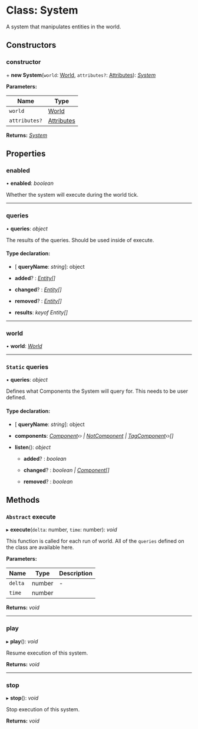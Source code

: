 
# Class: System

A system that manipulates entities in the world.

## Constructors

###  constructor

\+ **new System**(`world`: [World](world.md), `attributes?`: [Attributes](../interfaces/attributes.md)): *[System](system.md)*

**Parameters:**

Name | Type |
------ | ------ |
`world` | [World](world.md) |
`attributes?` | [Attributes](../interfaces/attributes.md) |

**Returns:** *[System](system.md)*

## Properties

###  enabled

• **enabled**: *boolean*

Whether the system will execute during the world tick.

___

###  queries

• **queries**: *object*

The results of the queries.
Should be used inside of execute.

#### Type declaration:

* \[ **queryName**: *string*\]: object

* **added**? : *[Entity](entity.md)[]*

* **changed**? : *[Entity](entity.md)[]*

* **removed**? : *[Entity](entity.md)[]*

* **results**: *keyof Entity[]*

___

###  world

• **world**: *[World](world.md)*

___

### `Static` queries

▪ **queries**: *object*

Defines what Components the System will query for.
This needs to be user defined.

#### Type declaration:

* \[ **queryName**: *string*\]: object

* **components**: *[Component](component.md)‹› | [NotComponent](../interfaces/notcomponent.md) | [TagComponent](tagcomponent.md)‹›[]*

* **listen**(): *object*

  * **added**? : *boolean*

  * **changed**? : *boolean | [Component](component.md)[]*

  * **removed**? : *boolean*

## Methods

### `Abstract` execute

▸ **execute**(`delta`: number, `time`: number): *void*

This function is called for each run of world.
All of the `queries` defined on the class are available here.

**Parameters:**

Name | Type | Description |
------ | ------ | ------ |
`delta` | number | - |
`time` | number |   |

**Returns:** *void*

___

###  play

▸ **play**(): *void*

Resume execution of this system.

**Returns:** *void*

___

###  stop

▸ **stop**(): *void*

Stop execution of this system.

**Returns:** *void*
